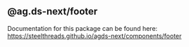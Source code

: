 ## @ag.ds-next/footer

Documentation for this package can be found here: https://steelthreads.github.io/agds-next/components/footer
